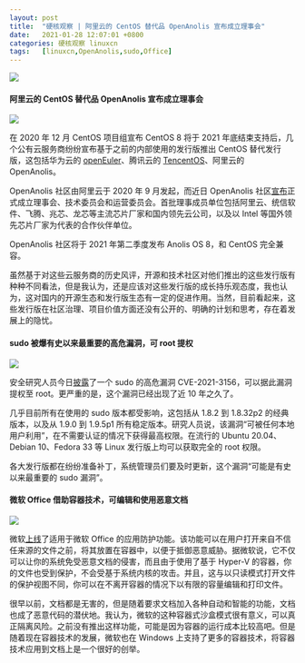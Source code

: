 ```yaml
---
layout: post
title:	"硬核观察 | 阿里云的 CentOS 替代品 OpenAnolis 宣布成立理事会"
date:	2021-01-28 12:07:01 +0800 
categories:	硬核观察 linuxcn 
tags:	[linuxcn,OpenAnolis,sudo,Office]
---
```



![](/Asserts/Images//attachment/album/202101/28/120652fxwputbt9m1u5mr1.jpg)


#### 阿里云的 CentOS 替代品 OpenAnolis 宣布成立理事会


![](/Asserts/Images//attachment/album/202101/28/110801ylaka5zvz9d2hwzd.jpg)


在 2020 年 12 月 CentOS 项目组宣布 CentOS 8 将于 2021 年底结束支持后，几个公有云服务商纷纷宣布基于之前的内部使用的发行版推出 CentOS 替代发行版，这包括华为云的 [openEuler](/article-12954-1.html)、腾讯云的 [TencentOS](/article-13039-1.html)、阿里云的 OpenAnolis。


OpenAnolis 社区由阿里云于 2020 年 9 月发起，而近日 OpenAnolis 社区[宣布](https://mp.weixin.qq.com/s/8OBrdd4xobL6eBaLdNk-4A)正式成立理事会、技术委员会和运营委员会。首批理事成员单位包括阿里云、统信软件、飞腾、兆芯、龙芯等主流芯片厂家和国内领先云公司，以及以 Intel 等国外领先芯片厂家为代表的合作伙伴单位。


OpenAnolis 社区将于 2021 年第二季度发布 Anolis OS 8，和 CentOS 完全兼容。


虽然基于对这些云服务商的历史风评，开源和技术社区对他们推出的这些发行版有种种不同看法，但是我认为，还是应该对这些发行版的成长持乐观态度，我也认为，这对国内的开源生态和发行版生态有一定的促进作用。当然，目前看起来，这些发行版在社区治理、项目价值方面还没有公开的、明确的计划和思考，存在着发展上的隐忧。 


#### sudo 被爆有史以来最重要的高危漏洞，可 root 提权


![](/Asserts/Images//attachment/album/202101/28/110827tprprkoffroe1kfr.jpg)


安全研究人员今日[披露](https://blog.qualys.com/vulnerabilities-research/2021/01/26/cve-2021-3156-heap-based-buffer-overflow-in-sudo-baron-samedit)了一个 sudo 的高危漏洞 CVE-2021-3156，可以据此漏洞提权至 root。更严重的是，这个漏洞已经出现了近 10 年之久了。


几乎目前所有在使用的 sudo 版本都受影响，这包括从 1.8.2 到 1.8.32p2 的经典版本，以及从 1.9.0 到 1.9.5p1 所有稳定版本。研究人员说，该漏洞“可被任何本地用户利用”，在不需要认证的情况下获得最高权限。在流行的 Ubuntu 20.04、Debian 10、Fedora 33 等 Linux 发行版上均可以获取完全的 root 权限。


各大发行版都在纷纷准备补丁，系统管理员们要及时更新，这个漏洞“可能是有史以来最重要的 sudo 漏洞”。 


#### 微软 Office 借助容器技术，可编辑和使用恶意文档


![](/Asserts/Images//attachment/album/202101/28/111007fevfr6mee0fqx9af.jpg)


微软[上线](https://techcommunity.microsoft.com/t5/microsoft-security-and/application-guard-for-office-now-generally-available/ba-p/2007539)了适用于微软 Office 的应用防护功能。该功能可以在用户打开来自不信任来源的文件之前，将其放置在容器中，以便于抵御恶意威胁。据微软说，它不仅可以让你的系统免受恶意文档的侵害，而且由于使用了基于 Hyper-V 的容器，你的文件也受到保护，不会受基于系统内核的攻击。并且，这与以只读模式打开文件的保护视图不同，你可以在不离开容器的情况下以有限的容量编辑和打印文件。


很早以前，文档都是无害的，但是随着要求文档加入各种自动和智能的功能，文档也成了恶意代码的潜伏地。我认为，微软的这种容器式沙盒模式很有意义，可以真正隔离风险。之前没有推出这样功能，可能是因为容器的运行成本比较高吧。但是随着现在容器技术的发展，微软也在 Windows 上支持了更多的容器技术，将容器技术应用到文档上是一个很好的创举。
